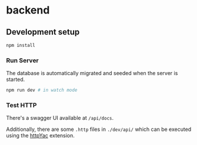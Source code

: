 # backend

## Development setup

```sh
npm install
```

### Run Server

The database is automatically migrated and seeded when the server is started.

```sh
npm run dev # in watch mode
```

### Test HTTP

There's a swagger UI available at `/api/docs`.

Additionally, there are some `.http` files in `./dev/api/` which can be executed using the [httpYac](https://httpyac.github.io/) extension.
